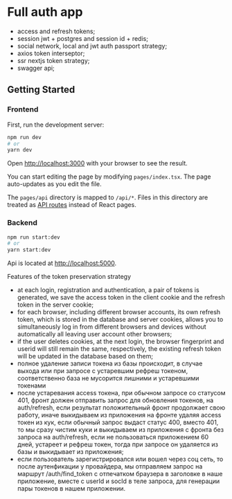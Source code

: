 # Full auth app

- access and refresh tokens;
- session jwt + postgres and session id + redis;
- social network, local and jwt auth passport strategy;
- axios token interseptor;
- ssr nextjs token strategy;
- swagger api;

## Getting Started

### Frontend

First, run the development server:

```bash
npm run dev
# or
yarn dev
```

Open [http://localhost:3000](http://localhost:3000) with your browser to see the result.

You can start editing the page by modifying `pages/index.tsx`. The page auto-updates as you edit the file.

The `pages/api` directory is mapped to `/api/*`. Files in this directory are treated as [API routes](https://nextjs.org/docs/api-routes/introduction) instead of React pages.

### Backend

```bash
npm run start:dev
# or
yarn start:dev
```

Api is located at [http://localhost:5000](http://localhost:5000).

Features of the token preservation strategy

- at each login, registration and authentication, a pair of tokens is generated, we save the access token in the client cookie and the refresh token in the server cookie;
- for each browser, including different browser accounts, its own refresh token, which is stored in the database and server cookies, allows you to simultaneously log in from different browsers and devices without automatically all leaving user account other browsers;
- if the user deletes cookies, at the next login, the browser fingerprint and userid will still remain the same, respectively, the existing refresh token will be updated in the database based on them;
- полное удаление записи токена из базы происходит, в случае выхода или при запросе с устаревшим рефреш токеном, соответственно база не мусорится
  лишними и устаревшими токенами
- после устаревания access токена, при обычном запросе со статусом 401, фронт должен отправить запрос для обновления токенов,
  на auth/refresh, если результат положительный фронт продолжает свою работу, иначе выкидываем из приложения на фронте удаляя access токен из кук, если обычный запрос выдаст статус 400, вместо 401, то мы сразу чистим куки и выкидываем из приложения с фронта без запроса на auth/refresh, если не пользоваться приложением 60 дней, устареет и рефреш токен, тогда при запросе он удаляется из базы и выкидывает из приложения;
- если пользователь зарегистрировался или вошел через соц сеть, то после аутенфикации у провайдера, мы отправляем запрос на маршрут /auth/find_token с отпечатком браузера в заголовке в наше приложение, вместе с userId и socId в теле запроса, для генерации пары токенов в нашем приложении.
